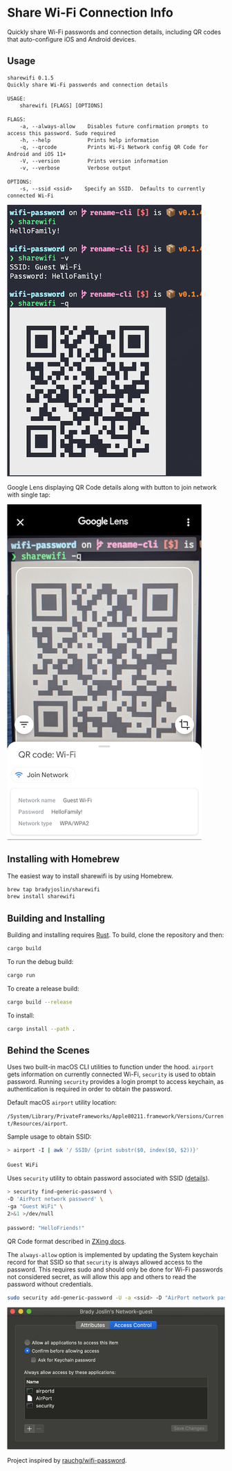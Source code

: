 # Share Wi-Fi Connection Info

Quickly share Wi-Fi passwords and connection details, including QR codes that auto-configure iOS and Android devices.

## Usage

```text
sharewifi 0.1.5
Quickly share Wi-Fi passwords and connection details

USAGE:
    sharewifi [FLAGS] [OPTIONS]

FLAGS:
    -a, --always-allow    Disables future confirmation prompts to access this password. Sudo required
    -h, --help            Prints help information
    -q, --qrcode          Prints Wi-Fi Network config QR Code for Android and iOS 11+
    -V, --version         Prints version information
    -v, --verbose         Verbose output

OPTIONS:
    -s, --ssid <ssid>    Specify an SSID.  Defaults to currently connected Wi-Fi
```

![screenshot](./screenshot.png)

Google Lens displaying QR Code details along with button to join network with single tap:

![google lens](./googlelens.png)

## Installing with Homebrew

The easiest way to install sharewifi is by using Homebrew.

```bash
brew tap bradyjoslin/sharewifi
brew install sharewifi
```

## Building and Installing

Building and installing requires [Rust](https://www.rust-lang.org/tools/install). To build, clone the repository and then:

```bash
cargo build
```

To run the debug build:

```bash
cargo run
```

To create a release build:

```bash
cargo build --release
```

To install:

```bash
cargo install --path .
```

## Behind the Scenes

Uses two built-in macOS CLI utilities to function under the hood. `airport` gets information on currently connected Wi-Fi, `security` is used to obtain password. Running `security` provides a login prompt to access keychain, as authentication is required in order to obtain the password.

Default macOS `airport` utility location:

`/System/Library/PrivateFrameworks/Apple80211.framework/Versions/Current/Resources/airport`.

Sample usage to obtain SSID:

```bash
> airport -I | awk '/ SSID/ {print substr($0, index($0, $2))}'

Guest WiFi
```

Uses `security` utility to obtain password associated with SSID ([details](https://macromates.com/blog/2006/keychain-access-from-shell/)).

```bash
> security find-generic-password \
-D 'AirPort network password' \
-ga "Guest WiFi" \
2>&1 >/dev/null

password: "HelloFriends!"
```

QR Code format described in [ZXing docs](https://github.com/zxing/zxing/wiki/Barcode-Contents#wi-fi-network-config-android-ios-11).

The `always-allow` option is implemented by updating the System keychain record for that SSID so that `security` is always allowed access to the password. This requires sudo and should only be done for Wi-Fi passwords not considered secret, as will allow this app and others to read the password without credentials.

```bash
sudo security add-generic-password -U -a <ssid> -D "AirPort network password" -T "/usr/bin/security" -s "AirPort"  /Library/Keychains/System.keychain
```

![keychain](keychain.png)

Project inspired by [rauchg/wifi-password](https://github.com/rauchg/wifi-password).
